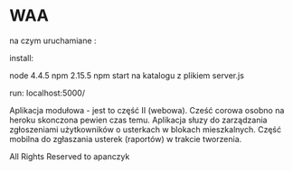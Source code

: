 # WAA

na czym uruchamiane :

install:

node 4.4.5 
npm 2.15.5
npm start na katalogu z plikiem server.js

run:
localhost:5000/

Aplikacja modułowa - jest to część II (webowa). Cześć corowa osobno na heroku skonczona pewien czas temu.
Aplikacja słuzy do zarządzania zgłoszeniami użytkowników o usterkach w blokach mieszkalnych. 
Część mobilna do zgłaszania usterek (raportów) w trakcie tworzenia.

All Rights Reserved to apanczyk
